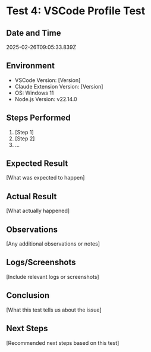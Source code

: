 # Test 4: VSCode Profile Test

## Date and Time
2025-02-26T09:05:33.839Z

## Environment
- VSCode Version: [Version]
- Claude Extension Version: [Version]
- OS: Windows 11
- Node.js Version: v22.14.0

## Steps Performed
1. [Step 1]
2. [Step 2]
3. ...

## Expected Result
[What was expected to happen]

## Actual Result
[What actually happened]

## Observations
[Any additional observations or notes]

## Logs/Screenshots
[Include relevant logs or screenshots]

## Conclusion
[What this test tells us about the issue]

## Next Steps
[Recommended next steps based on this test]
